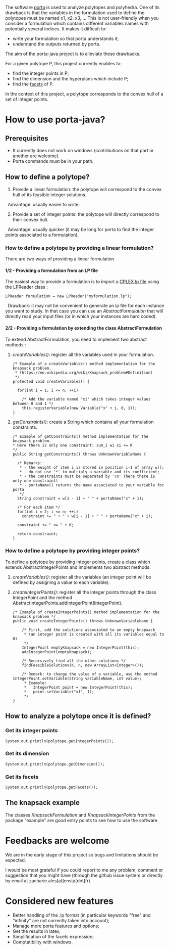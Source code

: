 The software [porta](http://porta.zib.de/) is used to analyze polytopes and polyhedra. One of its drawback is that the variables in the formulation used to define the polytopes must be named x1, x2, x3, ... This is not user-friendly when you consider a formulation which contains different variables names with potentially several indices. It makes it difficult to:
* write your formulation so that porta understands it;
* understand the outputs returned by porta.

The aim of the porta-java project is to alleviate these drawbacks.

For a given polytope P, this project currently enables to:
* find the integer points in P;
* find the dimension and the hyperplans which include P;
* find the [facets](https://en.wikipedia.org/wiki/Face_(geometry)#Facet_or_(n-1)-face) of P.

In the context of this project, a polytope corresponds to the convex hull of a set of integer points.

# How to use porta-java?

## Prerequisites
* It currently does not work on windows (contributions on that part or another are welcome).
* Porta commands must be in your path.
 
## How to define a polytope? 
1. Provide a linear formulation: the polytope will correspond to the convex hull of its feasible integer solutions.

&nbsp;&nbsp;Advantage: usually easier to write;

2. Provide a set of integer points: the polytope will directly correspond to their convex hull.

&nbsp;&nbsp;Advantage: usually quicker (it may be long for porta to find the integer points associated to a formulation).
  
### How to define a polytope by providing a linear formulation?
There are two ways of providing a linear formulation
 
#### 1/2 - Providing a formulation from an LP file
The easiest way to provide a formulation is to import a [CPLEX lp file](http://lpsolve.sourceforge.net/5.1/CPLEX-format.htm) using the LPReader class :

	LPReader formulation = new LPReader("myformulation.lp");

&nbsp;&nbsp;Drawback: it may not be convenient to generate an lp file for each instance you want to study. In that case you can use an *AbstractFormulation* that will directly read your input files (or in which your instances are hard coded).
 
#### 2/2 - Providing a formulation by extending the class AbstractFormulation
To extend AbstractFormulation, you need to implement two abstract methods :

1. *createVariables()*: register all the variables used in your formulation.

    ```
    /* Example of a createVariables() method implementation for the knapsack problem. 
     * (https://en.wikipedia.org/wiki/Knapsack_problem#Definition)
     */
    protected void createVariables() {
		
      for(int i = 1; i <= n; ++i)
    
        /* Add the variable named "xi" which takes integer values between 0 and 1 */
        this.registerVariable(new Variable("x" + i, 0, 1));
    }
    ```


2. *getConstraints()*: create a String which contains all your formulation constraints.

    ```
    /* Example of getConstraints() method implementation for the knapsack problem. 
    * Here there is only one constraint: sum_i wi xi <= K
    */
    public String getConstraints() throws UnknownVariableName {
	
      /* Remarks: 
       * - the weight of item i is stored in position i-1 of array w[];
       * - do not use '*' to multiply a variable and its coefficient;
       * - the constraints must be separated by '\n' (here there is only one constraint) 
       * - portaName() returns the name associated to your variable for porta
       */
      String constraint = w[1 - 1] + " " + portaName("x" + 1);
		
      /* For each item */
      for(int i = 2; i <= n; ++i)
        constraint += " + " + w[i - 1] + " " + portaName("x" + i);
    	
      constraint += " <= " + K;
    		
      return constraint;
    }
    ```
  
### How to define a polytope by providing integer points?

To define a polytope by providing integer points, create a class which extends AbstractIntegerPoints and implements two abstract methods:

1. *createVariables()*: register all the variables (an integer point will be defined by assigning a value to each variable).

2. *createIntegerPoints()*: register all the integer points through the class IntegerPoint and the method AbstractIntegerPoints.addIntegerPoint(IntegerPoint).

	```
	/* Example of createIntegerPoints() method implementation for the knapsack problem */  	
	public void createIntegerPoints() throws UnknownVariableName {
	
		/* First, add the solutions associated to an empty knapsack
		 * (an integer point is created with all its variables equal to 0) 
		 */
		IntegerPoint emptyKnapsack = new IntegerPoint(this);
		addIntegerPoint(emptyKnapsack);

		/* Recursively find all the other solutions */
		findFeasibleSolutions(K, n, new ArrayList<Integer>());
		
		/* Remark: to change the value of a variable, use the method IntegerPoint.setVariable(String variableName, int value);
		 * Example: 
		 *   IntegerPoint point = new IntegerPoint(this);
		 *   point.setVariable("x1", 1);
		 */
	}
	```
## How to analyze a polytope once it is defined?
   
### Get its integer points
  
    System.out.println(polytope.getIntegerPoints());
      
### Get its dimension
  
    System.out.println(polytope.getDimension());
      
### Get its facets 
  
    System.out.println(polytope.getFacets());
      
## The knapsack example
  The classes *KnapsackFormulation* and *KnapsackIntegerPoints* from the package "example" are good entry points to see how to use the software.
  
# Feedbacks are welcome
We are in the early stage of this project so bugs and limitations should be expected. 

I would be most grateful if you could report to me any problem, comment or suggestion that you might have (through the github issue system or directly by email at zacharie.ales[at]ensta[dot]fr).
  
# Considered new features
* Better handling of the .lp format (in particular keywords "free" and "infinity" are  not currently taken into account);
* Manage more porta features and options;
* Get the results in latex;
* Simplification of the facets expression;
* Comptatibility with windows.